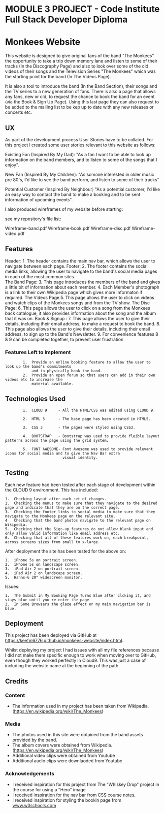 # MODULE 3 PROJECT - Code Institute Full Stack Developer Diploma
# Monkees Website

This website is designed to give original fans of the band "The Monkees" the opportunity to take a trip down memory lane and listen to some of 
their tracks (In the Discography Page) and also to look over some of the old videos of their songs and the Television Series "The Monkees" 
which was the starting point for the band (In The Videos Page).

It is also a tool to introduce the band (In the Band Section), their songs and the TV series to a new generation of fans.  There is also a 
page that allows any fans, new or old, to request the chance to book the band for an event (via the Book & Sign Up Page).  Using this last
page they can also request to be added to the mailing list to be kep up to date with any new releases or concerts etc. 


## UX

As part of the development process User Stories have to be collated.  For this project I created some user stories relevant to this website as
follows:


Existing Fan (Inspired By My Dad):  	"As a fan I want to be able to look up information on the band members, and to listen to some of the songs 
					that I enjoy".

New Fan (Inspired By My Children):	"As somone interested in older music pre 80's, I'd like to see the band perform, and listen to some of their
					tracks"

Potential Customer (Inspired By Neighbour) 	"As a potential customer, I'd like an easy way to contact the band to make a booking and to be sent
						information of upcoming events".


I also produced wireframes of my website before starting:

see my repository's file list:

Wireframe-band.pdf
Wireframe-book.pdf
Wireframe-disc.pdf
Wireframe-video.pdf


## Features

Header:			1.	The header contains the main nav bar, which allows the user to navigate
					between each page.
Footer:			2.	The footer contains the social media links, allowing the user to navigate 
					to the band's social media pages in each of the most common sites.	
The Band Page:	3.	This page introduces the members of the band and gives a little bit of 
					information about each member.
				4.	Each Member's photograph is a link to their own Wikipedia page which gives 
					more informaton if required.
The Videos Page:5.	This page allows the user to click on videos and watch clips of the Monkees 
					songs and from the TV show.
The Disc Page:	6.	This page allows the user to click on a song from the Monkees back catalogue, 
					it also provides information about the song and the album that it was on.
Book & Signup :	7.	This page allows the user to give their details, including their email address, 
					to make a request to book the band.
				8.	This page also allows the user to give their details, including their email 
					address, to sign up to the Band's Newsletter.
				9.	For convenience features 8 & 9 can be completed together, to prevent user frustration.
		

### Features Left to Implement
			
			1.	Provide an online booking feature to allow the user to look up the band's commitments 
				and to physically book the band.
			2.	Provide an open forum so that users can add in their own videos etc to increase the 
				material available.

## Technologies Used

			1.	CLOUD 9		- All the HTML/CSS was edited using CLOUD 9.

			2.	HTML 5 		- The base page has been created in HTML5.

			3.	CSS 3		- The pages were styled using CSS3.

			4.	BOOTSTRAP	- Bootstrap was used to provide fleible layout patterns across the page using the grid system.

			5.	FONT AWESOME- Font Awesome was used to provide relevant icons for social media and to give the Nav Bar extra
							  visual identity.

## Testing

Each new feature had been tested after each stage of development within the CLOUD 9 environment.  This has included:

	1.	Checking layout after each set of changes.  
	2.	Checking the menus to make sure that they navigate to the desired page and indicate that they are on the correct page.  
	3.	Checking the footer links to social media to make sure that they navigate to the Monkees page on the relevant site.
	4	Checking that the band photos navigate to the relevant page on Wikipedia.
	5.	Checking that the Sign-up features do not allow blank input and only allow valid information like email address etc.
	6.	Checking that all of these features work on, each breakpoint, across screens sizes from small to x-large.

After deployment the site has been tested for the above on:

	1.	iPhone 5s on portrait screen.
	2.	iPhone 5s on landscape screen.
	3.	iPad Air 2 on portrait screen.
	4.	iPad Air 2 on landscape screen.	
	5. 	Hanns-G 20" widescreen monitor.

Issues:

	1.	The Submit in My Booking Page Turns Blue after clcking it, and stays blue until you re-enter the page
	2.	In Some Browsers the glaze effect on my main mavigation bar is blue.


## Deployment

This project has been deployed via GitHub at https://keefm6776.github.io/monkees-website/index.html.  

Whilst deploying my project I had issues with all my file references because I did not make them specific enough to work when moving over to 
GitHub, even though they worked perfectly in Cloud9.  This was just a case of including the website name at the beginning of the path.

## Credits

### Content
- The information used in my project has been taken from Wikipedia.  (https://en.wikipedia.org/wiki/The_Monkees)

### Media
- The photos used in this site were obtained from the band assets provided by the band.
- The album covers were obtained from Wikipedia. (https://en.wikipedia.org/wiki/The_Monkees)
- Additional video clips were obtained from Youtube
- Additional audio clips were downlaoded from Youtube

### Acknowledgements

- I received inspiration for this project from The "Whiskey Drop" project in the course for using a "Hero" image
- I received inspiration for the nav bar from CSS course notes.
- I received inspiration for styling the bookin page from www.w3schools.com

